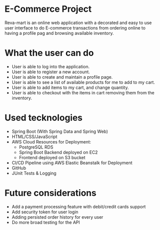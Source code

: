 # E-Commerce Project

Reva-mart is an online web application with a decorated and easy to use user interface to do E-commerce transactions from ordering online to having a profile pag and browsing available inventory.

# What the user can do

- User is able to log into the application.
- User is able to register a new account.
- User is able to create and maintain a profile page.
- User is able to see a list of available products for me to add to my cart.
- User is able to add items to my cart, and change quantity.
- User is able to checkout with the items in cart removing them from the inventory.

# Used tecknologies

- Spring Boot (With Spring Data and Spring Web)
- HTML/CSS/JavaScript
- AWS Cloud Resources for Deployment: 
  - PostgreSQL RDS
  - Spring Boot Backend deployed on EC2
  - Frontend deployed on S3 bucket
- CI/CD Pipeline using AWS Elastic Beanstalk for Deployment
- GitHub
- JUnit Tests & Logging

# Future considerations

- Add a payment processing feature with debit/credit cards support
- Add security token for user login
- Adding persisted order history for every user
- Do more broad testing for the API
